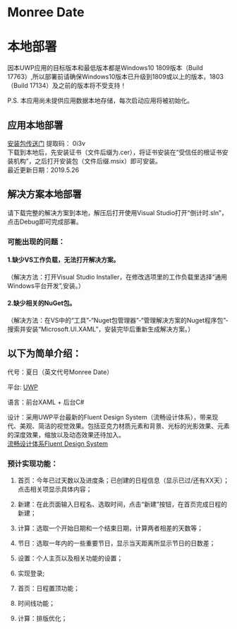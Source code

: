 # Monree Date  
# 本地部署  
因本UWP应用的目标版本和最低版本都是Windows10 1809版本（Build 17763）,所以部署前请确保Windows10版本已升级到1809或以上的版本，1803（Build 17134）及之前的版本将不受支持！  

P.S. 本应用尚未提供应用数据本地存储，每次启动应用将被初始化。  

## 应用本地部署  
[安装包传送门](https://pan.baidu.com/s/1lLpfJMCBcnsaoauJ1kIGMQ) 提取码：  0i3v  
下载到本地后，先安装证书（文件后缀为.cer），将证书安装在“受信任的根证书安装机构”，之后打开安装包（文件后缀.msix）即可安装。  
最近更新日期：2019.5.26  
## 解决方案本地部署
请下载完整的解决方案到本地，解压后打开使用Visual Studio打开“倒计时.sln”，点击Debug即可完成部署。  

### 可能出现的问题：  
#### 1.缺少VS工作负载，无法打开解决方案。  
（解决方法：打开Visual Studio Installer，在修改选项里的工作负载里选择“通用Windows平台开发”,安装。）  

#### 2.缺少相关的NuGet包。  
（解决方法：在VS中的“工具”-“Nuget包管理器”-“管理解决方案的Nuget程序包”-搜索并安装“Microsoft.UI.XAML”，安装完毕后重新生成解决方案。）  
  
    
    
## 以下为简单介绍：  

代号：夏日（英文代号Monree Date）  

平台: [UWP](https://docs.microsoft.com/zh-cn/windows/uwp/get-started/universal-application-platform-guide)

语言：前台XAML + 后台C#  

设计：采用UWP平台最新的Fluent Design System（流畅设计体系），带来现代、美观、简洁的视觉效果。包括亚克力材质元素和背景、光标的光影效果、元素的深度效果，缩放以及动态效果还待加入。  
[流畅设计体系Fluent Design System](https://developer.microsoft.com/zh-cn/windows/apps/design?ocid=cxfluent-getstartedheader-devcenterappsdesign)


### 预计实现功能：  

1. 首页：今年已过天数以及进度条；已创建的日程信息（显示已过/还有XX天）；点击相关项显示具体内容；

2. 新建：在此页面输入日程名、选取时间，点击“新建”按钮，在首页完成日程的新建；

2. 计算：选取一个开始日期和一个结束日期，计算两者相差的天数等；

3. 节日：选取一年内的一些重要节日，显示当天距离所显示节日的日数差；

4. 设置：个人主页以及相关功能的设置；  

5. 实现登录;  

6. 首页：日程置顶功能；  

7. 时间线功能；  

8. 计算：排版优化；  

